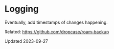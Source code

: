 # Logging

Eventually, add timestamps of changes happening.

Related: https://github.com/dropcase/roam-backup

Updated 2023-09-27
